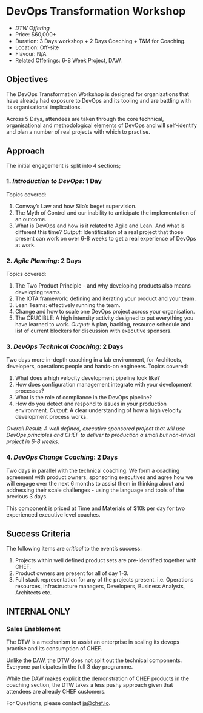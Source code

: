 # DevOps Transformation Workshop

+ *DTW Offering*
+ Price: $60,000+
+ Duration: 3 Days workshop + 2 Days Coaching + T&M for Coaching. 
+ Location: Off-site
+ Flavour: N/A
+ Related Offerings: 6-8 Week Project, DAW.

## Objectives
The DevOps Transformation Workshop is designed for organizations that have already had exposure to DevOps and its tooling and are battling with its organisational implications. 

Across 5 Days, attendees are taken through the core technical, organisational and methodological elements of DevOps and will self-identify and plan a number of real projects with which to practise. 

## Approach
The initial engagement is split into 4 sections;

### 1. *Introduction to DevOps*: 1 Day
Topics covered:
1. Conway’s Law and how Silo’s beget supervision.
2. The Myth of Control and our inability to anticipate the implementation of an outcome.
3. What is DevOps and how is it related to Agile and Lean. And what is different this time?
*Output:* Identification of a real project that those present can work on over 6-8 weeks to get a real experience of DevOps at work.  

### 2. *Agile Planning*: 2 Days
Topics covered:
1. The Two Product Principle - and why developing products also means developing teams.
2. The IOTA framework: defining and iterating your product and your team.
3. Lean Teams: effectively running the team. 
4. Change and how to scale one DevOps project across your organisation.
5. The CRUCIBLE: A high intensity activity designed to put everything you have learned to work. 
*Output:* A plan, backlog, resource schedule and list of current blockers for discussion with executive sponsors.

### 3. *DevOps Technical Coaching*: 2 Days
Two days more in-depth coaching in a lab environment, for Architects, developers, operations people and hands-on engineers. Topics covered:
1. What does a high velocity development pipeline look like?
2. How does configuration management integrate with your development processes?
3. What is the role of compliance in the DevOps pipeline?
4. How do you detect and respond to issues in your production environment.
*Output:* A clear understanding of how a high velocity development process works. 

*Overall Result: A well defined, executive sponsored project that will use DevOps principles and CHEF to deliver to production a small but non-trivial project in 6-8 weeks.* 

### 4. *DevOps Change Coaching*: 2 Days
Two days in parallel with the technical coaching. We form a coaching agreement with product owners, sponsoring executives and agree how we will engage over the next 6 months to assist them in thinking about and addressing their scale challenges - using the language and tools of the previous 3 days. 

This component is priced at Time and Materials of $10k per day for two experienced executive level coaches.  

## Success Criteria
The following items are *critical* to the event’s success:
1. Projects within well defined product sets are pre-identified together with CHEF. 
2. Product owners are present for all of day 1-3. 
3. Full stack representation for any of the projects present. i.e. Operations resources, infrastructure managers, Developers, Business Analysts, Architects etc.

## INTERNAL ONLY
### Sales Enablement
The DTW is a mechanism to assist an enterprise in scaling its devops practise and its consumption of CHEF. 

Unlike the DAW, the DTW does not split out the technical components. Everyone participates in the full 3 day programme. 

While the DAW makes explicit the demonstration of CHEF products in the coaching section, the DTW takes a less pushy approach given that attendees are already CHEF customers. 

For Questions, please contact ja@chef.io. 
